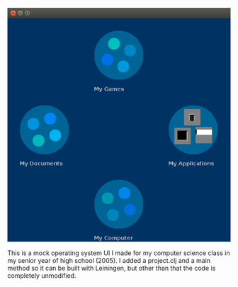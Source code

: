![screenshot](screenshot.png)

This is a mock operating system UI I made for my computer science class in my senior year of high school (2005). I added a project.clj and a main method so it can be built with Leiningen, but other than that the code is completely unmodified.
